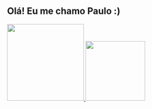 ## Olá! Eu me chamo Paulo :)

<div>
  <a href="https://github.com/OPauloss">
  <img height="180em" src="https://github-readme-stats.vercel.app/api?username=OPauloss&show_icons=true&theme=dracula&include_all_commits=true&count_private=true"/>
  <img height="140em" src="https://github-readme-stats.vercel.app/api/top-langs/?username=OPauloss&layout=compact&langs_count=7&theme=dracula"/>
</div> 

<!--
**OPauloss/OPauloss** is a ✨ _special_ ✨ repository because its `README.md` (this file) appears on your GitHub profile.

Here are some ideas to get you started:-->
